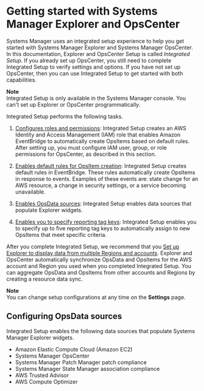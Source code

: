 # Getting started with Systems Manager Explorer and OpsCenter<a name="Explorer-setup"></a>

Systems Manager uses an integrated setup experience to help you get started with Systems Manager Explorer and Systems Manager OpsCenter\. In this documentation, Explorer and OpsCenter Setup is called *Integrated Setup*\. If you already set up OpsCenter, you still need to complete Integrated Setup to verify settings and options\. If you have not set up OpsCenter, then you can use Integrated Setup to get started with both capabilities\.

**Note**  
Integrated Setup is only available in the Systems Manager console\. You can't set up Explorer or OpsCenter programmatically\.

Integrated Setup performs the following tasks\.

1. [Configures roles and permissions](Explorer-setup-permissions.md): Integrated Setup creates an AWS Identity and Access Management \(IAM\) role that enables Amazon EventBridge to automatically create OpsItems based on default rules\. After setting up, you must configure IAM user, group, or role permissions for OpsCenter, as described in this section\. 

1. [Enables default rules for OpsItem creation](Explorer-setup-default-rules.md): Integrated Setup creates default rules in EventBridge\. These rules automatically create OpsItems in response to events\. Examples of these events are: state change for an AWS resource, a change in security settings, or a service becoming unavailable\.

1. [Enables OpsData sources](#Explorer-setup-data-sources): Integrated Setup enables data sources that populate Explorer widgets\.

1. [Enables you to specify reporting tag keys](Explorer-setup-tag-keys.md): Integrated Setup enables you to specify up to five reporting tag keys to automatically assign to new OpsItems that meet specific criteria\. 

After you complete Integrated Setup, we recommend that you [Set up Explorer to display data from multiple Regions and accounts](Explorer-resource-data-sync.md)\. Explorer and OpsCenter automatically synchronize OpsData and OpsItems for the AWS account and Region you used when you completed Integrated Setup\. You can aggregate OpsData and OpsItems from other accounts and Regions by creating a resource data sync\.

**Note**  
You can change setup configurations at any time on the **Settings** page\.

## Configuring OpsData sources<a name="Explorer-setup-data-sources"></a>

Integrated Setup enables the following data sources that populate Systems Manager Explorer widgets\.
+ Amazon Elastic Compute Cloud \(Amazon EC2\)
+ Systems Manager OpsCenter
+ Systems Manager Patch Manager patch compliance
+ Systems Manager State Manager association compliance
+ AWS Trusted Advisor
+ AWS Compute Optimizer